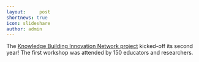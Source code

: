 ```yaml
---
layout:     post
shortnews: true
icon: slideshare
author: admin
---
```


The [Knowledge Building Innovation Network project](https://www.gse.upenn.edu/global-initiatives/knowledge-building-innovation-network) kicked-off its second year! The first workshop was attended by 150 educators and researchers. 

